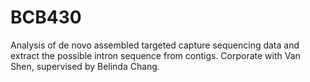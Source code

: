 # BCB430
Analysis of de novo assembled targeted capture sequencing data and extract the possible intron sequence from contigs. Corporate with Van Shen, supervised by Belinda Chang.
